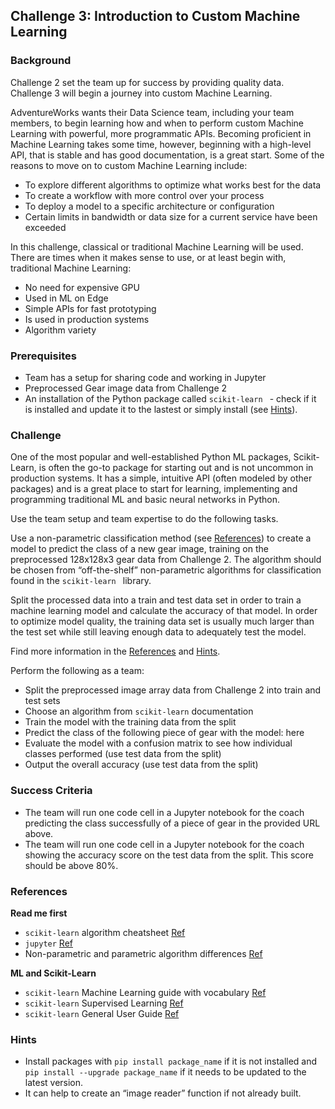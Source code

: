 ## Challenge 3: Introduction to Custom Machine Learning

### Background

Challenge 2 set the team up for success by providing quality data. Challenge 3 will begin a journey into custom Machine Learning.

AdventureWorks wants their Data Science team, including your team members, to begin learning how and when to perform custom Machine Learning with powerful, more programmatic APIs. Becoming proficient in Machine Learning takes some time, however, beginning with a high-level API, that is stable and has good documentation, is a great start. Some of the reasons to move on to custom Machine Learning include:

- To explore different algorithms to optimize what works best for the data
- To create a workflow with more control over your process
- To deploy a model to a specific architecture or configuration
- Certain limits in bandwidth or data size for a current service have been exceeded

In this challenge, classical or traditional Machine Learning will be used. There are times when it makes sense to use, or at least begin with, traditional Machine Learning:

- No need for expensive GPU
- Used in ML on Edge
- Simple APIs for fast prototyping
- Is used in production systems
- Algorithm variety

### Prerequisites
- Team has a setup for sharing code and working in Jupyter
- Preprocessed Gear image data from Challenge 2
- An installation of the Python package called ```scikit-learn ``` - check if it is installed and update it to the lastest or simply install (see [Hints](https://openhacks.azurewebsites.net/labs/player/microsoft-open-hack-ai#hints)).

### Challenge
One of the most popular and well-established Python ML packages, Scikit-Learn, is often the go-to package for starting out and is not uncommon in production systems. It has a simple, intuitive API (often modeled by other packages) and is a great place to start for learning, implementing and programming traditional ML and basic neural networks in Python.

Use the team setup and team expertise to do the following tasks.

Use a non-parametric classification method (see [References](https://openhacks.azurewebsites.net/labs/player/microsoft-open-hack-ai#references)) to create a model to predict the class of a new gear image, training on the preprocessed 128x128x3 gear data from Challenge 2. The algorithm should be chosen from “off-the-shelf” non-parametric algorithms for classification found in the ```scikit-learn ``` library.

Split the processed data into a train and test data set in order to train a machine learning model and calculate the accuracy of that model. In order to optimize model quality, the training data set is usually much larger than the test set while still leaving enough data to adequately test the model.

Find more information in the [References](https://openhacks.azurewebsites.net/labs/player/microsoft-open-hack-ai#references) and [Hints](https://openhacks.azurewebsites.net/labs/player/microsoft-open-hack-ai#hints).

Perform the following as a team:

- Split the preprocessed image array data from Challenge 2 into train and test sets
- Choose an algorithm from ```scikit-learn``` documentation
- Train the model with the training data from the split
- Predict the class of the following piece of gear with the model: here
- Evaluate the model with a confusion matrix to see how individual classes performed (use test data from the split)
- Output the overall accuracy (use test data from the split)

### Success Criteria
- The team will run one code cell in a Jupyter notebook for the coach predicting the class successfully of a piece of gear in the provided URL above.
- The team will run one code cell in a Jupyter notebook for the coach showing the accuracy score on the test data from the split. This score should be above 80%.
### References
__Read me first__

- ```scikit-learn``` algorithm cheatsheet [Ref](http://scikit-learn.org/stable/index.html)
- ```jupyter``` [Ref](https://jupyter.readthedocs.io/en/latest/running.html)
- Non-parametric and parametric algorithm differences [Ref](https://sebastianraschka.com/faq/docs/parametric_vs_nonparametric.html)

__ML and Scikit-Learn__

- ```scikit-learn``` Machine Learning guide with vocabulary [Ref](http://scikit-learn.org/stable/tutorial/basic/tutorial.html#introduction)
- ```scikit-learn``` Supervised Learning [Ref](http://scikit-learn.org/stable/tutorial/statistical_inference/supervised_learning.html)
- ```scikit-learn``` General User Guide [Ref](http://scikit-learn.org/stable/user_guide.html)

### Hints
- Install packages with ```pip install package_name``` if it is not installed and ```pip install --upgrade package_name``` if it needs to be updated to the latest version.
- It can help to create an “image reader” function if not already built.
